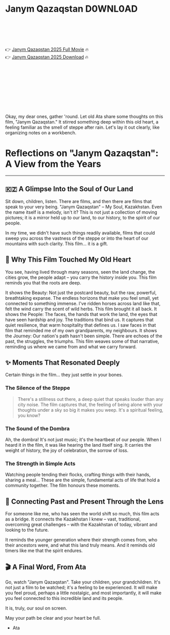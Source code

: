 # Janym Qazaqstan D0WNL0AD

<br><br><br><br>


👉 <a href="https://Rodriguez-blinepapis1978.github.io/gkqcelahgg/">Janym Qazaqstan 2025 Full Movie</a> 🔥
<br>
👉 <a href="https://Rodriguez-blinepapis1978.github.io/gkqcelahgg/">Janym Qazaqstan 2025 Download</a> 🔥


<br><br><br><br><br><br><br><br>


Okay, my dear ones, gather 'round. Let old Ata share some thoughts on this film, "Janym Qazaqstan." It stirred something deep within this old heart, a feeling familiar as the smell of steppe after rain. Let's lay it out clearly, like organizing notes on a workbench.



# Reflections on "Janym Qazaqstan": A View from the Years

---

## 🇰🇿 A Glimpse Into the Soul of Our Land

Sit down, children, listen. There are films, and then there are films that speak to your very being. "Janym Qazaqstan" – My Soul, Kazakhstan. Even the name itself is a melody, isn't it? This is not just a collection of moving pictures; it is a mirror held up to our land, to our history, to the spirit of our people.

In my time, we didn't have such things readily available, films that could sweep you across the vastness of the steppe or into the heart of our mountains with such clarity. This film... it is a gift.

## 🌱 Why This Film Touched My Old Heart

You see, having lived through many seasons, seen the land change, the cities grow, the people adapt – you carry the history inside you. This film reminds you that the roots are deep.

   It shows the Beauty: Not just the postcard beauty, but the raw, powerful, breathtaking expanse. The endless horizons that make you feel small, yet connected to something immense. I've ridden horses across land like that, felt the wind carry the scent of wild herbs. This film brought it all back.
   It shows the People: The faces, the hands that work the land, the eyes that have seen hardship and joy. The traditions that bind us. It captures that quiet resilience, that warm hospitality that defines us. I saw faces in that film that reminded me of my own grandparents, my neighbours.
   It shows the Journey: Our nation's path hasn't been simple. There are echoes of the past, the struggles, the triumphs. This film weaves some of that narrative, reminding us where we came from and what we carry forward.

## ✨ Moments That Resonated Deeply

Certain things in the film... they just settle in your bones.

### The Silence of the Steppe
> There's a stillness out there, a deep quiet that speaks louder than any city noise. The film captures that, the feeling of being alone with your thoughts under a sky so big it makes you weep. It's a spiritual feeling, you know?

### The Sound of the Dombra
Ah, the dombra! It's not just music; it's the heartbeat of our people. When I heard it in the film, it was like hearing the land itself sing. It carries the weight of history, the joy of celebration, the sorrow of loss.

### The Strength in Simple Acts
Watching people tending their flocks, crafting things with their hands, sharing a meal... These are the simple, fundamental acts of life that hold a community together. The film honours these moments.

## 🧭 Connecting Past and Present Through the Lens

For someone like me, who has seen the world shift so much, this film acts as a bridge. It connects the Kazakhstan I knew – vast, traditional, overcoming great challenges – with the Kazakhstan of today, vibrant and looking to the future.

It reminds the younger generation where their strength comes from, who their ancestors were, and what this land truly means. And it reminds old timers like me that the spirit endures.

## 🎬 A Final Word, From Ata

Go, watch "Janym Qazaqstan". Take your children, your grandchildren. It's not just a film to be watched; it's a feeling to be experienced. It will make you feel proud, perhaps a little nostalgic, and most importantly, it will make you feel connected to this incredible land and its people.

It is, truly, our soul on screen.



May your path be clear and your heart be full.

- Ata

